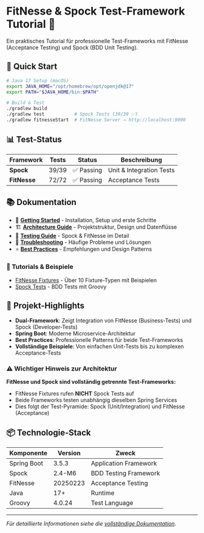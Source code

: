 # FitNesse & Spock Test-Framework Tutorial 🧪

Ein praktisches Tutorial für professionelle Test-Frameworks mit FitNesse (Acceptance Testing) und Spock (BDD Unit Testing).

## 🚀 Quick Start

```bash
# Java 17 Setup (macOS)
export JAVA_HOME="/opt/homebrew/opt/openjdk@17"
export PATH="$JAVA_HOME/bin:$PATH"

# Build & Test
./gradlew build
./gradlew test           # Spock Tests (39/39 ✅)
./gradlew fitnesseStart  # FitNesse Server → http://localhost:9090
```

## 📊 Test-Status

| Framework | Tests | Status | Beschreibung |
|-----------|-------|--------|--------------|
| **Spock** | 39/39 | ✅ Passing | Unit & Integration Tests |
| **FitNesse** | 72/72 | ✅ Passing | Acceptance Tests |

## 📚 Dokumentation

- 🎯 [**Getting Started**](docs/getting-started.md) - Installation, Setup und erste Schritte
- 🏗️ [**Architecture Guide**](docs/architecture.md) - Projektstruktur, Design und Datenflüsse
- 🧪 [**Testing Guide**](docs/testing-guide.md) - Spock & FitNesse im Detail
- 🔧 [**Troubleshooting**](docs/troubleshooting.md) - Häufige Probleme und Lösungen
- ⭐ [**Best Practices**](docs/best-practices.md) - Empfehlungen und Design Patterns

### 📖 Tutorials & Beispiele

- [FitNesse Fixtures](docs/examples/fitnesse-fixtures.md) - Über 10 Fixture-Typen mit Beispielen
- [Spock Tests](docs/examples/spock-tests.md) - BDD Tests mit Groovy

## 🎯 Projekt-Highlights

- **Dual-Framework**: Zeigt Integration von FitNesse (Business-Tests) und Spock (Developer-Tests)
- **Spring Boot**: Moderne Microservice-Architektur
- **Best Practices**: Professionelle Patterns für beide Test-Frameworks
- **Vollständige Beispiele**: Von einfachen Unit-Tests bis zu komplexen Acceptance-Tests

### ⚠️ Wichtiger Hinweis zur Architektur

**FitNesse und Spock sind vollständig getrennte Test-Frameworks:**
- FitNesse Fixtures rufen **NICHT** Spock Tests auf
- Beide Frameworks testen unabhängig dieselben Spring Services
- Dies folgt der Test-Pyramide: Spock (Unit/Integration) und FitNesse (Acceptance)

## 📦 Technologie-Stack

| Komponente | Version | Zweck |
|------------|---------|-------|
| Spring Boot | 3.5.3 | Application Framework |
| Spock | 2.4-M6 | BDD Testing Framework |
| FitNesse | 20250223 | Acceptance Testing |
| Java | 17+ | Runtime |
| Groovy | 4.0.24 | Test Language |

---

*Für detaillierte Informationen siehe die [vollständige Dokumentation](docs/getting-started.md).*